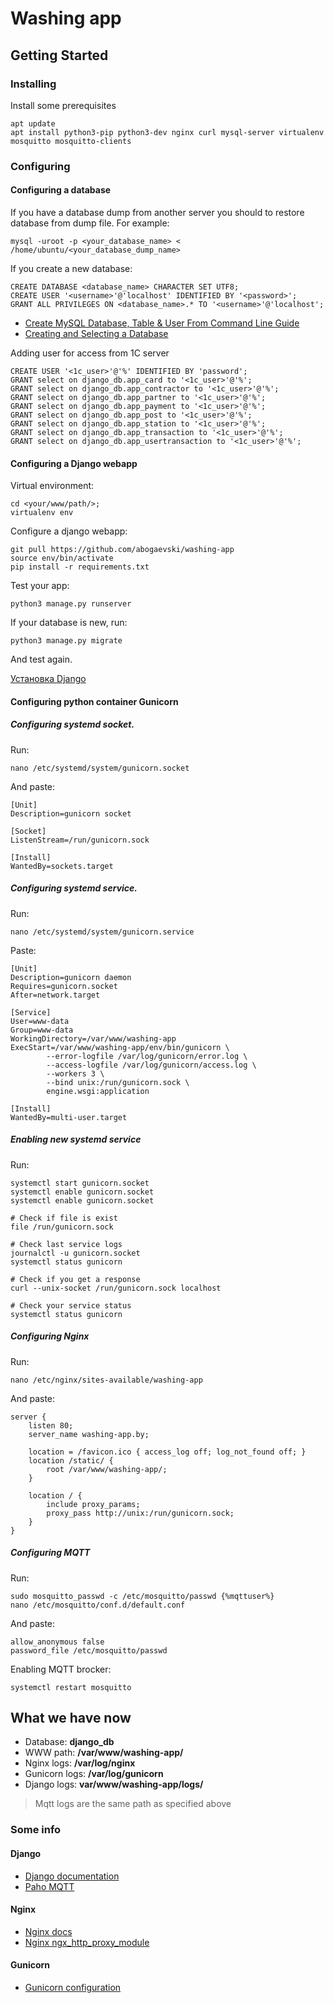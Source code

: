 # Washing app

## Getting Started

### Installing

Install some prerequisites

    apt update
    apt install python3-pip python3-dev nginx curl mysql-server virtualenv mosquitto mosquitto-clients

### Configuring

#### Configuring a database

If you have a database dump from another server you should to restore database from dump file.
For example:

    mysql -uroot -p <your_database_name> < /home/ubuntu/<your_database_dump_name>

If you create a new database:
    
    CREATE DATABASE <database_name> CHARACTER SET UTF8;
    CREATE USER '<username>'@'localhost' IDENTIFIED BY '<password>';
    GRANT ALL PRIVILEGES ON <database_name>.* TO '<username>'@'localhost';

* [Create MySQL Database, Table & User From Command Line Guide](https://www.a2hosting.com/kb/developer-corner/mysql/managing-mysql-databases-and-users-from-the-command-line)
* [Creating and Selecting a Database](https://dev.mysql.com/doc/refman/8.0/en/creating-database.html)

Adding user for access from 1C server

    CREATE USER '<1c_user>'@'%' IDENTIFIED BY 'password';
    GRANT select on django_db.app_card to '<1c_user>'@'%';
    GRANT select on django_db.app_contractor to '<1c_user>'@'%';
    GRANT select on django_db.app_partner to '<1c_user>'@'%';
    GRANT select on django_db.app_payment to '<1c_user>'@'%';
    GRANT select on django_db.app_post to '<1c_user>'@'%';
    GRANT select on django_db.app_station to '<1c_user>'@'%';
    GRANT select on django_db.app_transaction to '<1c_user>'@'%';
    GRANT select on django_db.app_usertransaction to '<1c_user>'@'%';

#### Configuring a Django webapp

Virtual environment:

    cd <your/www/path/>;
    virtualenv env

Configure a django webapp:

    git pull https://github.com/abogaevski/washing-app
    source env/bin/activate
    pip install -r requirements.txt

Test your app:

    python3 manage.py runserver

If your database is new, run:

    python3 manage.py migrate

And test again.

[Установка Django](https://tutorial.djangogirls.org/ru/django_installation/)

#### Configuring python container Gunicorn

##### Configuring systemd socket.

Run:

    nano /etc/systemd/system/gunicorn.socket

And paste: 

    [Unit]
    Description=gunicorn socket

    [Socket]
    ListenStream=/run/gunicorn.sock

    [Install]
    WantedBy=sockets.target

##### Configuring systemd service.
Run:

    nano /etc/systemd/system/gunicorn.service

Paste:

    [Unit]
    Description=gunicorn daemon
    Requires=gunicorn.socket
    After=network.target

    [Service]
    User=www-data
    Group=www-data
    WorkingDirectory=/var/www/washing-app
    ExecStart=/var/www/washing-app/env/bin/gunicorn \
            --error-logfile /var/log/gunicorn/error.log \
            --access-logfile /var/log/gunicorn/access.log \
            --workers 3 \
            --bind unix:/run/gunicorn.sock \
            engine.wsgi:application

    [Install]
    WantedBy=multi-user.target

##### Enabling new systemd service

Run:

    systemctl start gunicorn.socket
    systemctl enable gunicorn.socket
    systemctl enable gunicorn.socket
    
    # Check if file is exist
    file /run/gunicorn.sock

    # Check last service logs
    journalctl -u gunicorn.socket
    systemctl status gunicorn

    # Check if you get a response
    curl --unix-socket /run/gunicorn.sock localhost

    # Check your service status
    systemctl status gunicorn

##### Configuring Nginx

Run:
    
    nano /etc/nginx/sites-available/washing-app

And paste:

    server {
        listen 80;
        server_name washing-app.by;

        location = /favicon.ico { access_log off; log_not_found off; }
        location /static/ {
            root /var/www/washing-app/;
        }

        location / {
            include proxy_params;
            proxy_pass http://unix:/run/gunicorn.sock;
        }
    }


##### Configuring MQTT

Run:
    
    sudo mosquitto_passwd -c /etc/mosquitto/passwd {%mqttuser%}
    nano /etc/mosquitto/conf.d/default.conf

And paste:

    allow_anonymous false
    password_file /etc/mosquitto/passwd

Enabling MQTT brocker:

    systemctl restart mosquitto

## What we have now

- Database: **django_db**
- WWW path: **/var/www/washing-app/**
- Nginx logs: **/var/log/nginx**
- Gunicorn logs: **/var/log/gunicorn**
- Django logs: **var/www/washing-app/logs/** 
> Mqtt logs are the same path as specified above

### Some info

#### Django
- [Django documentation](https://docs.djangoproject.com/en/2.2/)
- [Paho MQTT](https://www.eclipse.org/paho/clients/python/docs/)

#### Nginx
- [Nginx docs](https://nginx.org/ru/docs/)
- [Nginx ngx_http_proxy_module](http://nginx.org/ru/docs/http/ngx_http_proxy_module.html)

#### Gunicorn
- [Gunicorn configuration](http://docs.gunicorn.org/en/latest/configure.html)
